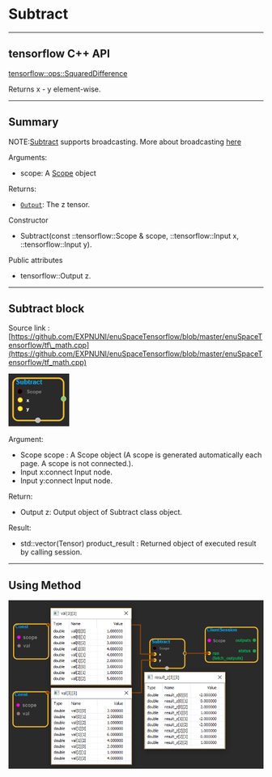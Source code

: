 # Subtract

---

## tensorflow C++ API

[tensorflow::ops::SquaredDifference](https://www.tensorflow.org/api_docs/cc/class/tensorflow/ops/squared-difference)

Returns x - y element-wise.

---

## Summary

NOTE:[Subtract](https://www.tensorflow.org/api_docs/cc/class/tensorflow/ops/subtract.html#classtensorflow_1_1ops_1_1_subtract) supports broadcasting. More about broadcasting [here](http://docs.scipy.org/doc/numpy/user/basics.broadcasting.html)

Arguments:

* scope: A [Scope](https://www.tensorflow.org/api_docs/cc/class/tensorflow/scope.html#classtensorflow_1_1_scope) object

Returns:

* [`Output`](https://www.tensorflow.org/api_docs/cc/class/tensorflow/output.html#classtensorflow_1_1_output): The z tensor.

Constructor

* Subtract\(const ::tensorflow::Scope & scope, ::tensorflow::Input x, ::tensorflow::Input y\).

Public attributes

* tensorflow::Output z.

---

## Subtract block

Source link : [https://github.com/EXPNUNI/enuSpaceTensorflow/blob/master/enuSpaceTensorflow/tf\_math.cpp](https://github.com/EXPNUNI/enuSpaceTensorflow/blob/master/enuSpaceTensorflow/tf_math.cpp)

![](/assets/math_Subtract_Symbol.png)

Argument:

* Scope scope : A Scope object \(A scope is generated automatically each page. A scope is not connected.\).
* Input x:connect  Input node.
* Input y:connect  Input node.

Return:

* Output z: Output object of Subtract class object.

Result:

* std::vector\(Tensor\) product\_result : Returned object of executed result by calling session.

---

## Using Method

![](/assets/math_Subtract_Method.png)

